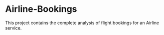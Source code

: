 # Airline-Bookings
This project contains the complete analysis of flight bookings for an Airline service.
